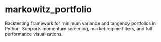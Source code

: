 # markowitz_portfolio
Backtesting framework for minimum variance and tangency portfolios in Python. Supports momentum screening, market regime filters, and full performance visualizations.
